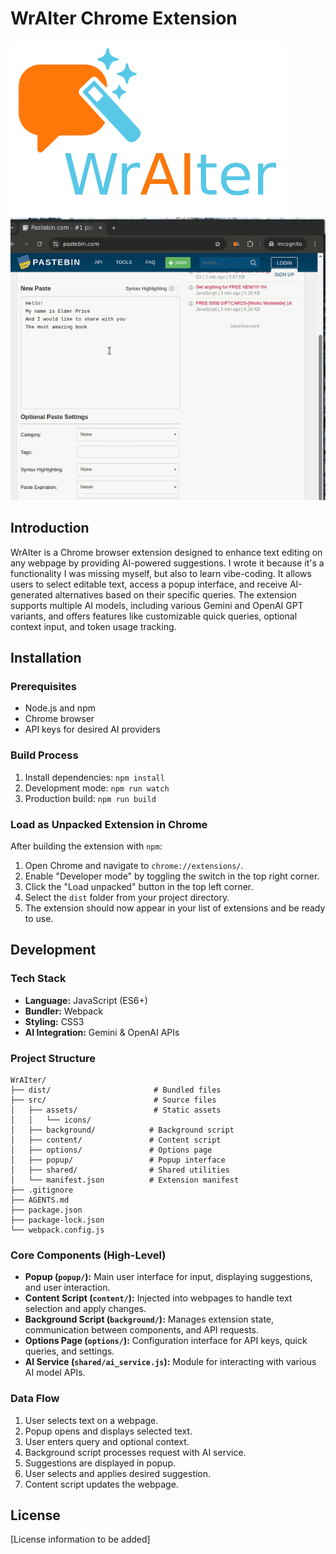 # WrAIter Chrome Extension

![WrAIter Logo](src/assets/chrome-web-store/small-promo-title.png)
![Wraiter demo](src/assets/demo.gif)

## Introduction

WrAIter is a Chrome browser extension designed to enhance text editing on any webpage by providing AI-powered suggestions. I wrote it because it's a functionality I was missing myself, but also to learn vibe-coding. It allows users to select editable text, access a popup interface, and receive AI-generated alternatives based on their specific queries. The extension supports multiple AI models, including various Gemini and OpenAI GPT variants, and offers features like customizable quick queries, optional context input, and token usage tracking.

## Installation

### Prerequisites

-   Node.js and npm
-   Chrome browser
-   API keys for desired AI providers

### Build Process

1.  Install dependencies: `npm install`
2.  Development mode: `npm run watch`
3.  Production build: `npm run build`

### Load as Unpacked Extension in Chrome

After building the extension with `npm`:

1.  Open Chrome and navigate to `chrome://extensions/`.
2.  Enable "Developer mode" by toggling the switch in the top right corner.
3.  Click the "Load unpacked" button in the top left corner.
4.  Select the `dist` folder from your project directory.
5.  The extension should now appear in your list of extensions and be ready to use.

## Development

### Tech Stack

-   **Language:** JavaScript (ES6+)
-   **Bundler:** Webpack
-   **Styling:** CSS3
-   **AI Integration:** Gemini & OpenAI APIs

### Project Structure

```
WrAIter/
├── dist/                       # Bundled files
├── src/                        # Source files
│   ├── assets/                 # Static assets
│   │   └── icons/
│   ├── background/            # Background script
│   ├── content/               # Content script
│   ├── options/               # Options page
│   ├── popup/                 # Popup interface
│   ├── shared/                # Shared utilities
│   └── manifest.json          # Extension manifest
├── .gitignore
├── AGENTS.md
├── package.json
├── package-lock.json
└── webpack.config.js
```

### Core Components (High-Level)

-   **Popup (`popup/`):** Main user interface for input, displaying suggestions, and user interaction.
-   **Content Script (`content/`):** Injected into webpages to handle text selection and apply changes.
-   **Background Script (`background/`):** Manages extension state, communication between components, and API requests.
-   **Options Page (`options/`):** Configuration interface for API keys, quick queries, and settings.
-   **AI Service (`shared/ai_service.js`):** Module for interacting with various AI model APIs.

### Data Flow

1.  User selects text on a webpage.
2.  Popup opens and displays selected text.
3.  User enters query and optional context.
4.  Background script processes request with AI service.
5.  Suggestions are displayed in popup.
6.  User selects and applies desired suggestion.
7.  Content script updates the webpage.

## License

[License information to be added] 